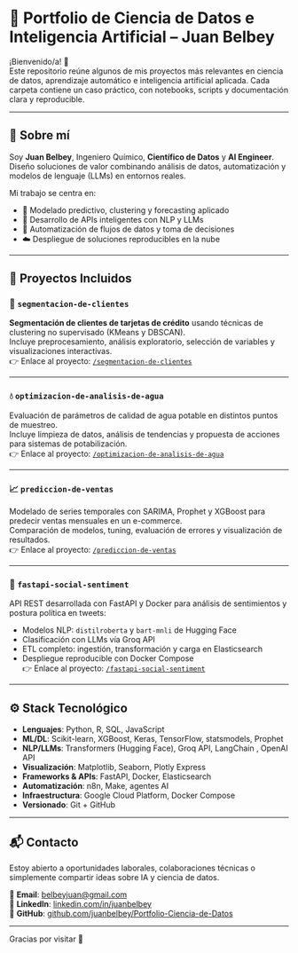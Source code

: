 # 🚀 Portfolio de Ciencia de Datos e Inteligencia Artificial – Juan Belbey

¡Bienvenido/a! 👋  
Este repositorio reúne algunos de mis proyectos más relevantes en ciencia de datos, aprendizaje automático e inteligencia artificial aplicada. Cada carpeta contiene un caso práctico, con notebooks, scripts y documentación clara y reproducible.

---

## 🧠 Sobre mí

Soy **Juan Belbey**, Ingeniero Químico, **Científico de Datos** y **AI Engineer**.  
Diseño soluciones de valor combinando análisis de datos, automatización y modelos de lenguaje (LLMs) en entornos reales.

Mi trabajo se centra en:

- 🧠 Modelado predictivo, clustering y forecasting aplicado  
- 🤖 Desarrollo de APIs inteligentes con NLP y LLMs  
- 🔁 Automatización de flujos de datos y toma de decisiones  
- ☁️ Despliegue de soluciones reproducibles en la nube

---

## 📁 Proyectos Incluidos

### 🧮 `segmentacion-de-clientes`  
**Segmentación de clientes de tarjetas de crédito** usando técnicas de clustering no supervisado (KMeans y DBSCAN).  
Incluye preprocesamiento, análisis exploratorio, selección de variables y visualizaciones interactivas.  
👉 Enlace al proyecto: [`/segmentacion-de-clientes`](./segmentacion-de-clientes)

---

### 💧 `optimizacion-de-analisis-de-agua`  
Evaluación de parámetros de calidad de agua potable en distintos puntos de muestreo.  
Incluye limpieza de datos, análisis de tendencias y propuesta de acciones para sistemas de potabilización.  
👉 Enlace al proyecto: [`/optimizacion-de-analisis-de-agua`](./optimizacion-de-analisis-de-agua)

---

### 📈 `prediccion-de-ventas`  
Modelado de series temporales con SARIMA, Prophet y XGBoost para predecir ventas mensuales en un e-commerce.  
Comparación de modelos, tuning, evaluación de errores y visualización de resultados.  
👉 Enlace al proyecto: [`/prediccion-de-ventas`](./prediccion-de-ventas)

---

### 🧠 `fastapi-social-sentiment`  
API REST desarrollada con FastAPI y Docker para análisis de sentimientos y postura política en tweets:  
- Modelos NLP: `distilroberta` y `bart-mnli` de Hugging Face  
- Clasificación con LLMs vía Groq API  
- ETL completo: ingestión, transformación y carga en Elasticsearch  
- Despliegue reproducible con Docker Compose  
👉 Enlace al proyecto: [`/fastapi-social-sentiment`](./fastapi-social-sentiment)

---

## ⚙️ Stack Tecnológico

- **Lenguajes**: Python, R, SQL, JavaScript  
- **ML/DL**: Scikit-learn, XGBoost, Keras, TensorFlow, statsmodels, Prophet  
- **NLP/LLMs**: Transformers (Hugging Face), Groq API, LangChain , OpenAI API
- **Visualización**: Matplotlib, Seaborn, Plotly Express  
- **Frameworks & APIs**: FastAPI, Docker, Elasticsearch  
- **Automatización**: n8n, Make, agentes AI  
- **Infraestructura**: Google Cloud Platform, Docker Compose  
- **Versionado**: Git + GitHub  

---

## 📬 Contacto

Estoy abierto a oportunidades laborales, colaboraciones técnicas o simplemente compartir ideas sobre IA y ciencia de datos.

📧 **Email**: belbeyjuan@gmail.com  
💼 **LinkedIn**: [linkedin.com/in/juanbelbey](https://www.linkedin.com/in/juanbelbey)  
📂 **GitHub**: [github.com/juanbelbey/Portfolio-Ciencia-de-Datos](https://github.com/juanbelbey/Portfolio-Ciencia-de-Datos)

---

Gracias por visitar 🙌
